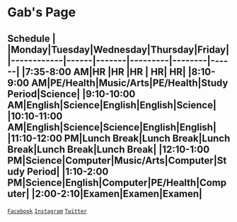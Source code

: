# Gab's Page
**Schedule**
|            |Monday|Tuesday|Wednesday|Thursday|Friday|
|------------|------|-------|---------|--------|------|
|7:35-8:00 AM|HR    |HR     |HR       |      HR|    HR|
|8:10-9:00 AM|PE/Health|Music/Arts|PE/Health|Study Period|Science|
|9:10-10:00 AM|English|Science|English|English|Science|
|10:10-11:00 AM|English|Science|Science|English|English|
|11:10-12:00 PM|Lunch Break|Lunch Break|Lunch Break|Lunch Break|Lunch Break|
|12:10-1:00 PM|Science|Computer|Music/Arts|Computer|Study Period|
|1:10-2:00 PM|Science|English|Computer|PE/Health|Computer|
|2:00-2:10|Examen|Examen|Examen|
---
[`Facebook`](https://facebook.com) [`Instagram`](https://instagram.com) [`Twitter`](https://www.twitter.com)
